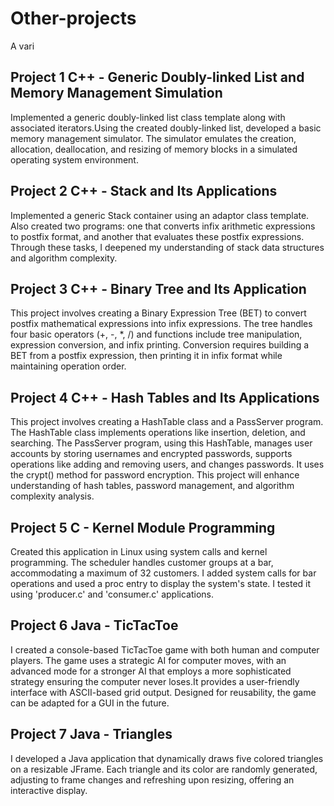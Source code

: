 # Other-projects
A vari
## Project 1 C++ - Generic Doubly-linked List and Memory Management Simulation
Implemented a generic doubly-linked list class template along with associated iterators.Using the created doubly-linked list, developed a basic memory management simulator. The simulator emulates the creation, allocation, deallocation, and resizing of memory blocks in a simulated operating system environment.  
## Project 2 C++ - Stack and Its Applications
Implemented a generic Stack container using an adaptor class template. Also created two programs: one that converts infix arithmetic expressions to postfix format, and another that evaluates these postfix expressions. Through these tasks, I deepened my understanding of stack data structures and algorithm complexity.
## Project 3 C++ - Binary Tree and Its Application
This project involves creating a Binary Expression Tree (BET) to convert postfix mathematical expressions into infix expressions. The tree handles four basic operators (+, -, *, /) and functions include tree manipulation, expression conversion, and infix printing. Conversion requires building a BET from a postfix expression, then printing it in infix format while maintaining operation order.
## Project 4 C++ - Hash Tables and Its Applications
This project involves creating a HashTable class and a PassServer program. The HashTable class implements operations like insertion, deletion, and searching. The PassServer program, using this HashTable, manages user accounts by storing usernames and encrypted passwords, supports operations like adding and removing users, and changes passwords. It uses the crypt() method for password encryption. This project will enhance understanding of hash tables, password management, and algorithm complexity analysis.
## Project 5 C - Kernel Module Programming
Created this application in Linux using system calls and kernel programming. The scheduler handles customer groups at a bar, accommodating a maximum of 32 customers. I added system calls for bar operations and used a proc entry to display the system's state. I tested it using 'producer.c' and 'consumer.c' applications.
## Project 6 Java - TicTacToe
I created a console-based TicTacToe game with both human and computer players. The game uses a strategic AI for computer moves, with an advanced mode for a stronger AI that employs a more sophisticated strategy ensuring the computer never loses.It provides a user-friendly interface with ASCII-based grid output. Designed for reusability, the game can be adapted for a GUI in the future.
## Project 7 Java - Triangles
I developed a Java application that dynamically draws five colored triangles on a resizable JFrame. Each triangle and its color are randomly generated, adjusting to frame changes and refreshing upon resizing, offering an interactive display.

